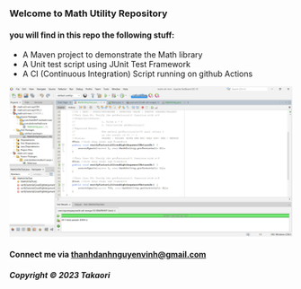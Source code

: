 ### Welcome to Math Utility Repository

#### you will find in this repo the following stuff:

* A Maven project to demonstrate the Math library 
* A Unit test script using JUnit Test Framework
* A CI (Continuous Integration) Script running on github Actions

![Test script with Junit](https://github.com/Takaori1102/math-util-mvn/blob/main/screenshot/test-script-with-junit.jpg)

#### Connect me via thanhdanhnguyenvinh@gmail.com

##### Copyright &#169; 2023 Takaori


